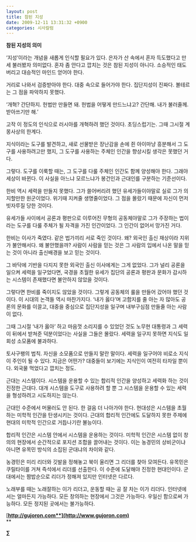 ```yaml
---
layout: post
title: 참된 지성
date: 2009-12-11 13:31:32 +0900
categories: 시사칼럼
---
```

**참된 지성의 의미**

‘지성’이라는 개념을 새롭게 인식할 필요가 있다. 은자가 산 속에서 혼자 득도했다고 만세 불러봤자 의미없다. 혼자 좀 안다고 깝치는 것은 참된 지성이 아니다. 소승적인 태도 버리고 대승적인 마인드 얻어야 한다. 

거리로 나와서 검증받아야 한다. 대중 속으로 들어가야 한다. 집단지성이 진짜다. 볼테르는 그 점을 파악하지 못했다. 

‘개혁? 간단하지. 헌법만 만들면 돼. 헌법을 어떻게 만드느냐고? 간단해. 내가 불러줄께. 받아쓰기만 해.’ 

고작 이 정도의 인식으로 러시아를 개혁하려 했던 것이다. 초딩스럽기는. 그때 그시절 계몽사상의 한계다. 

지식이라는 도구를 발견하고, 새로 선물받은 장난감을 손에 쥔 아이마냥 흥분해서 그 도구를 사용하려고만 했지, 그 도구를 사용하는 주체인 인간을 향상시킬 생각은 못했던 거다. 

그렇다. 도구를 이룩할 때는, 그 도구를 다룰 주체인 인간도 함께 양성해야 한다. 그래야 세상이 바뀐다. 이 사실을 아느냐 모르느냐가 봉건인과 근대인를 구분하는 기준선이다.

한비 역시 세력을 만들지 못했다. 그가 쓸어버리려 했던 유세가들이야말로 실로 그가 의지할만한 원군이었다. 위기때 지켜줄 생명줄이었다. 그 점을 몰랐기 때문에 자신이 먼저 빗자루질 당한 것이다. 

유세가들 사이에서 공론과 평판으로 이루어진 무형의 공동체야말로 그가 주장하는 법이라는 도구를 다룰 주체가 될 자격을 가진 인간이었다. 그 인간이 없어서 망가진 거다.

한비는 이사가 죽였다. 같은 법가끼리 서로 죽인 것이다. 왜? 외국인 출신 재상이라 지위가 불안해서다. 왜 불안했을까? 사람이 사람을 믿는 것은 그 사람의 입에서 나온 말을 믿는 것이 아니라 출신배경을 보고 믿는 것이다. 

그 바닥에 기반을 다지지 못한 외국인 출신 이사에게는 그게 없었다. 그가 널리 공론을 일으켜 세력을 일구었다면, 국경을 초월한 유세가 집단의 공론과 평판과 문화가 감시하는 시스템이 존재했다면 불안하지 않았을 것이다. 

그렇다면 한비를 죽이지도 않았을 것이다. 그렇게 공동체의 룰을 만들어 갔어야 했던 것이다. 이 시대의 논객들 역시 마찬가지다. ‘내가 옳다’며 고함지를 줄 아는 자 많아도 공론의 문화를 이끌고, 대중을 중심으로 집단지성을 일구며 내부구심점 만들줄 아는 사람이 없다.

그때 그시절 ‘내가 옳아’ 하고 마음껏 소리지를 수 있었던 것도 노무현 대통령과 그 세력이 뒤에서 받쳐준 덕분이었다는 사실을 그들은 몰랐다. 세력을 일구지 못하면 지식도 일회성 소모품에 불과하다. 

토사구팽의 법칙. 자신을 소모품으로 만들지 말란 말이다. 세력을 일구어야 비로소 지식이 주인이 될 수 있다. 지금은 어떤가? 대중들이 보기에는 지식인이 여전히 타자일 뿐이다. 외국물 먹었다고 깝치는 정도. 

근대는 시스템이다. 시스템을 운용할 수 있는 합리적 인간을 양성하고 세력화 하는 것이 진정한 근대다. 대개 시스템을 도구로 사용하려 할 뿐 그 시스템을 운용할 수 있는 세력을 형성하려고 시도하지는 않는다.

근대인 수준에서 머물러도 안 된다. 한 걸음 더 나아가야 한다. 현대성은 시스템을 초월하는 미학적 인간을 탄생시키는 것이다. 근대의 합리적 인간에도 도달하지 못한 주제에 현대의 미학적 인간으로 거듭나기란 불능이다. 

합리적 인간은 시스템 안에서 시스템을 운용하는 것이다. 미학적 인간은 시스템 없이 창의의 현장에서 순간적으로 포지션 조합을 끌어내는 것이다. 이는 농경민의 상비군이냐 아니면 유목민 방식의 소집된 군대냐의 차이와 같다. 

농경민은 미리 리더와 깃발을 정해놓고 북이 울리면 그 리더를 찾아 모여든다. 유목민은 쿠릴타이를 거쳐 즉석에서 리더를 선출한다. 이 수준에 도달해야 진정한 현대인이다. 군대에서는 짬밥순으로 리더가 정해져 있지만 인터넷은 다르다. 

노래부를 때는 노래잘하는 이가 리더고, 운동할 때는 공 잘 차는 이가 리더다. 인터넷에서는 얼마든지 가능하다. 모든 창의하는 현장에서 그것은 가능하다. 우일신 함으로써 가능하다. 모든 정지된 곳에서는 불가능하다.

[**http://gujoron.com**](http://www.gujoron.com)**  
** 

**∑**